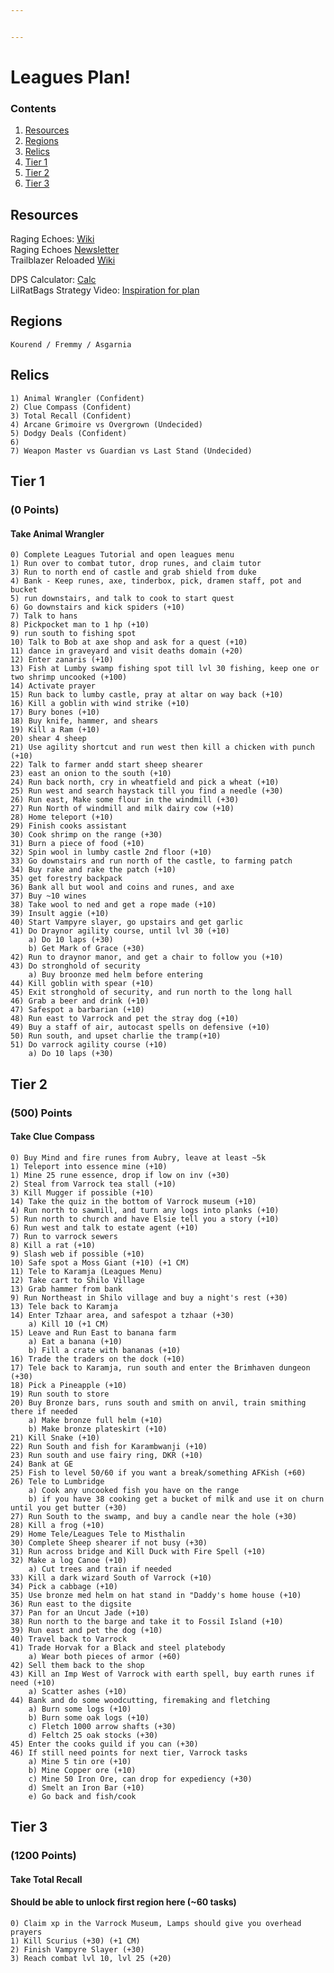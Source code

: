 ```yaml
---


---
```


<h1 id="leagues-plan">Leagues Plan!</h1>
<h3 id="contents">Contents</h3>
<ol>
<li><a href="#resources">Resources</a></li>
<li><a href="#regions">Regions</a></li>
<li><a href="#relics">Relics</a></li>
<li><a href="#tier-1">Tier 1</a></li>
<li><a href="#tier-2">Tier 2</a></li>
<li><a href="#tier-3">Tier 3</a></li>
</ol>
<h2 id="resources">Resources</h2>
<p>Raging Echoes: <a href="https://oldschool.runescape.wiki/w/Raging_Echoes_League">Wiki</a><br>
Raging Echoes <a href="https://secure.runescape.com/m=news/leagues-v-teasers--faqs---releasing-november-27th?oldschool=1">Newsletter</a><br>
Trailblazer Reloaded <a href="https://oldschool.runescape.wiki/w/Trailblazer_Reloaded_League">Wiki</a></p>
<p>DPS Calculator: <a href="https://tools.runescape.wiki/osrs-dps/">Calc</a><br>
LilRatBags Strategy Video: <a href="https://www.youtube.com/watch?v=n39Zo1Io46o&amp;t=599s">Inspiration for plan</a></p>
<h2 id="regions">Regions</h2>
<pre><code>Kourend / Fremmy / Asgarnia
</code></pre>
<h2 id="relics">Relics</h2>
<pre><code>1) Animal Wrangler (Confident)
2) Clue Compass (Confident)
3) Total Recall (Confident)
4) Arcane Grimoire vs Overgrown (Undecided)
5) Dodgy Deals (Confident)
6)
7) Weapon Master vs Guardian vs Last Stand (Undecided)
</code></pre>
<h2 id="tier-1">Tier 1</h2>
<h3 id="points">(0 Points)</h3>
<h4 id="take-animal-wrangler">Take Animal Wrangler</h4>
<pre><code>0) Complete Leagues Tutorial and open leagues menu
1) Run over to combat tutor, drop runes, and claim tutor
3) Run to north end of castle and grab shield from duke
4) Bank - Keep runes, axe, tinderbox, pick, dramen staff, pot and bucket
5) run downstairs, and talk to cook to start quest
6) Go downstairs and kick spiders (+10)
7) Talk to hans
8) Pickpocket man to 1 hp (+10)
9) run south to fishing spot
10) Talk to Bob at axe shop and ask for a quest (+10)
11) dance in graveyard and visit deaths domain (+20)
12) Enter zanaris (+10)
13) Fish at Lumby swamp fishing spot till lvl 30 fishing, keep one or two shrimp uncooked (+100)
14) Activate prayer
15) Run back to lumby castle, pray at altar on way back (+10)
16) Kill a goblin with wind strike (+10)
17) Bury bones (+10)
18) Buy knife, hammer, and shears
19) Kill a Ram (+10)
20) shear 4 sheep
21) Use agility shortcut and run west then kill a chicken with punch (+10)
22) Talk to farmer andd start sheep shearer
23) east an onion to the south (+10)
24) Run back north, cry in wheatfield and pick a wheat (+10)
25) Run west and search haystack till you find a needle (+30)
26) Run east, Make some flour in the windmill (+30)
27) Run North of windmill and milk dairy cow (+10)
28) Home teleport (+10)
29) Finish cooks assistant
30) Cook shrimp on the range (+30)
31) Burn a piece of food (+10)
32) Spin wool in lumby castle 2nd floor (+10)
33) Go downstairs and run north of the castle, to farming patch
34) Buy rake and rake the patch (+10)
35) get forestry backpack
36) Bank all but wool and coins and runes, and axe
37) Buy ~10 wines 
38) Take wool to ned and get a rope made (+10)
39) Insult aggie (+10)
40) Start Vampyre slayer, go upstairs and get garlic
41) Do Draynor agility course, until lvl 30 (+10)
	a) Do 10 laps (+30)
	b) Get Mark of Grace (+30)
42) Run to draynor manor, and get a chair to follow you (+10)
43) Do stronghold of security
	a) Buy broonze med helm before entering
44) Kill goblin with spear (+10)
45) Exit stronghold of security, and run north to the long hall
46) Grab a beer and drink (+10)
47) Safespot a barbarian (+10)
48) Run east to Varrock and pet the stray dog (+10)
49) Buy a staff of air, autocast spells on defensive (+10)
50) Run south, and upset charlie the tramp(+10)
51) Do varrock agility course (+10)
	a) Do 10 laps (+30)
</code></pre>
<h2 id="tier-2">Tier 2</h2>
<h3 id="points-1">(500) Points</h3>
<h4 id="take-clue-compass">Take Clue Compass</h4>
<pre><code>0) Buy Mind and fire runes from Aubry, leave at least ~5k 
1) Teleport into essence mine (+10)
1) Mine 25 rune essence, drop if low on inv (+30)
2) Steal from Varrock tea stall (+10)
3) Kill Mugger if possible (+10)
14) Take the quiz in the bottom of Varrock museum (+10)
4) Run north to sawmill, and turn any logs into planks (+10)
5) Run north to church and have Elsie tell you a story (+10)
6) Run west and talk to estate agent (+10)
7) Run to varrock sewers
8) Kill a rat (+10)
9) Slash web if possible (+10) 
10) Safe spot a Moss Giant (+10) (+1 CM)
11) Tele to Karamja (Leagues Menu)
12) Take cart to Shilo Village
13) Grab hammer from bank
9) Run Northeast in Shilo village and buy a night's rest (+30)
13) Tele back to Karamja
14) Enter Tzhaar area, and safespot a tzhaar (+30)
	a) Kill 10 (+1 CM)
15) Leave and Run East to banana farm
	a) Eat a banana (+10)
	b) Fill a crate with bananas (+10)
16) Trade the traders on the dock (+10)
17) Tele back to Karamja, run south and enter the Brimhaven dungeon (+30)
18) Pick a Pineapple (+10)
19) Run south to store
20) Buy Bronze bars, runs south and smith on anvil, train smithing there if needed
	a) Make bronze full helm (+10)
	b) Make bronze plateskirt (+10)
21) Kill Snake (+10)
22) Run South and fish for Karambwanji (+10)
23) Run south and use fairy ring, DKR (+10)
24) Bank at GE
25) Fish to level 50/60 if you want a break/something AFKish (+60)
26) Tele to Lumbridge
	a) Cook any uncooked fish you have on the range 
	b) if you have 38 cooking get a bucket of milk and use it on churn until you get butter (+30)
27) Run South to the swamp, and buy a candle near the hole (+30)
28) Kill a frog (+10)
29) Home Tele/Leagues Tele to Misthalin
30) Complete Sheep shearer if not busy (+30)
31) Run across bridge and Kill Duck with Fire Spell (+10)
32) Make a log Canoe (+10)
	a) Cut trees and train if needed
33) Kill a dark wizard South of Varrock (+10)
34) Pick a cabbage (+10)
35) Use bronze med helm on hat stand in "Daddy's home house (+10)
36) Run east to the digsite
37) Pan for an Uncut Jade (+10)
38) Run north to the barge and take it to Fossil Island (+10)
39) Run east and pet the dog (+10)
40) Travel back to Varrock
41) Trade Horvak for a Black and steel platebody
	a) Wear both pieces of armor (+60)
42) Sell them back to the shop
43) Kill an Imp West of Varrock with earth spell, buy earth runes if need (+10)
	a) Scatter ashes (+10)
44) Bank and do some woodcutting, firemaking and fletching
	a) Burn some logs (+10)
	b) Burn some oak logs (+10)
	c) Fletch 1000 arrow shafts (+30)
	d) Feltch 25 oak stocks (+30)
45) Enter the cooks guild if you can (+30)
46) If still need points for next tier, Varrock tasks
	a) Mine 5 tin ore (+10)
	b) Mine Copper ore (+10)
	c) Mine 50 Iron Ore, can drop for expediency (+30)
	d) Smelt an Iron Bar (+10)
	e) Go back and fish/cook
</code></pre>
<h2 id="tier-3">Tier 3</h2>
<h3 id="points-2">(1200 Points)</h3>
<h4 id="take-total-recall">Take Total Recall</h4>
<h4 id="should-be-able-to-unlock-first-region-here-60-tasks">Should be able to unlock first region here (~60 tasks)</h4>
<pre><code>0) Claim xp in the Varrock Museum, Lamps should give you overhead prayers
1) Kill Scurius (+30) (+1 CM)
2) Finish Vampyre Slayer (+30)
3) Reach combat lvl 10, lvl 25 (+20)
</code></pre>

